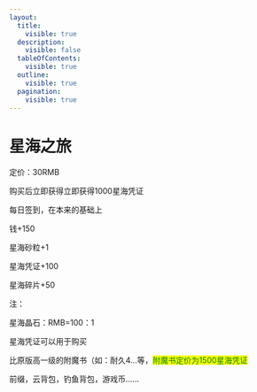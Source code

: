 ```yaml
---
layout:
  title:
    visible: true
  description:
    visible: false
  tableOfContents:
    visible: true
  outline:
    visible: true
  pagination:
    visible: true
---
```


# 星海之旅

定价：30RMB

购买后立即获得立即获得1000星海凭证

每日签到，在本来的基础上

钱+150

星海砂粒+1

星海凭证+100

星海碎片+50



注：

星海晶石：RMB=100：1

星海凭证可以用于购买

比原版高一级的附魔书（如：耐久4...等，<mark style="color:green;">附魔书定价为1500星海凭证</mark>

前缀，云背包，钓鱼背包，游戏币......
